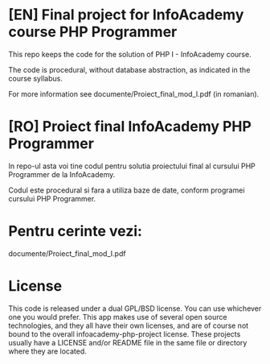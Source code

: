 [EN]  Final project for InfoAcademy course PHP Programmer
=

This repo keeps the code for the solution of PHP I - InfoAcademy course.

The code is procedural, without database abstraction, as indicated in the course syllabus.

For more information see documente/Proiect_final_mod_I.pdf (in romanian).


[RO] Proiect final InfoAcademy PHP Programmer 
=

In repo-ul asta voi tine codul pentru solutia proiectului final al cursului PHP Programmer de la InfoAcademy.

Codul este procedural si fara a utiliza baze de date, conform programei cursului PHP Programmer.


Pentru cerinte vezi:
=

documente/Proiect_final_mod_I.pdf




License
=

This code is released under a dual GPL/BSD license. You can use whichever one you would prefer. This app makes use of several open source technologies, and they all have their own licenses, and are of course not bound to the overall infoacademy-php-project license. 
These projects usually have a LICENSE and/or README file in the same file or directory where they are located.
